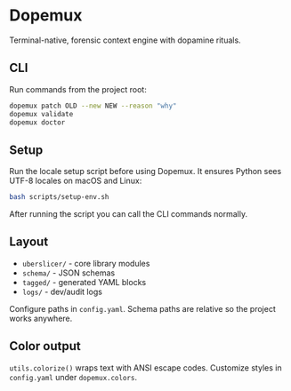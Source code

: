 # Dopemux

Terminal-native, forensic context engine with dopamine rituals.

## CLI

Run commands from the project root:

```bash
dopemux patch OLD --new NEW --reason "why"
dopemux validate
dopemux doctor
```

## Setup

Run the locale setup script before using Dopemux. It ensures Python sees UTF-8
locales on macOS and Linux:

```bash
bash scripts/setup-env.sh
```

After running the script you can call the CLI commands normally.

## Layout

- `uberslicer/` - core library modules
- `schema/` - JSON schemas
- `tagged/` - generated YAML blocks
- `logs/` - dev/audit logs

Configure paths in `config.yaml`. Schema paths are relative so the
project works anywhere.

## Color output

`utils.colorize()` wraps text with ANSI escape codes. Customize styles in
`config.yaml` under `dopemux.colors`.

